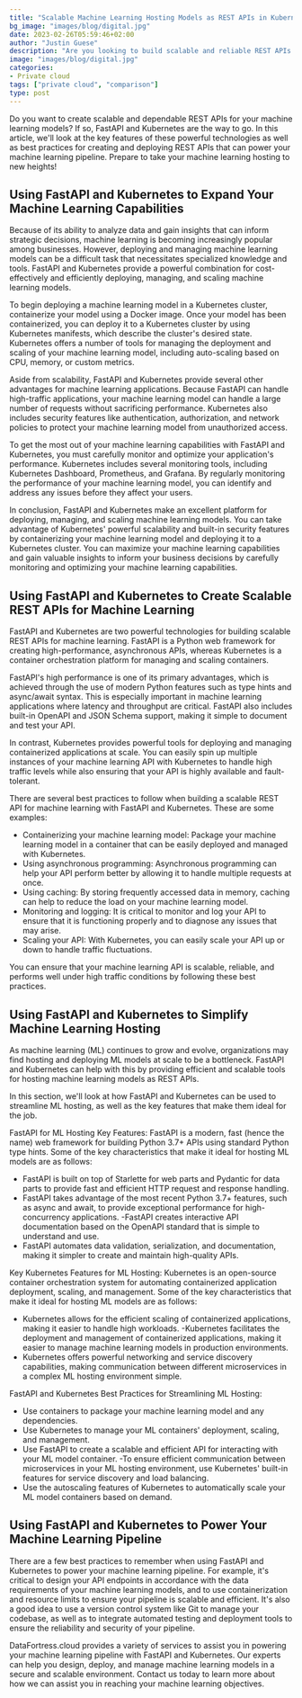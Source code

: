 ```yaml
---
title: "Scalable Machine Learning Hosting Models as REST APIs in Kubernetes with FastAPI"
bg_image: "images/blog/digital.jpg"
date: 2023-02-26T05:59:46+02:00
author: "Justin Guese"
description: "Are you looking to build scalable and reliable REST APIs for your machine learning models? If so, look no further than FastAPI and Kubernetes. In this article, we'll explore the key features of these powerful technologies and share best practices for developing and deploying REST APIs that can power your machine learning pipeline."
image: "images/blog/digital.jpg"
categories:
- Private cloud
tags: ["private cloud", "comparison"]
type: post
---
```



Do you want to create scalable and dependable REST APIs for your machine learning models? If so, FastAPI and Kubernetes are the way to go. In this article, we'll look at the key features of these powerful technologies as well as best practices for creating and deploying REST APIs that can power your machine learning pipeline. Prepare to take your machine learning hosting to new heights!

## Using FastAPI and Kubernetes to Expand Your Machine Learning Capabilities

Because of its ability to analyze data and gain insights that can inform strategic decisions, machine learning is becoming increasingly popular among businesses. However, deploying and managing machine learning models can be a difficult task that necessitates specialized knowledge and tools. FastAPI and Kubernetes provide a powerful combination for cost-effectively and efficiently deploying, managing, and scaling machine learning models.

To begin deploying a machine learning model in a Kubernetes cluster, containerize your model using a Docker image. Once your model has been containerized, you can deploy it to a Kubernetes cluster by using Kubernetes manifests, which describe the cluster's desired state. Kubernetes offers a number of tools for managing the deployment and scaling of your machine learning model, including auto-scaling based on CPU, memory, or custom metrics.

Aside from scalability, FastAPI and Kubernetes provide several other advantages for machine learning applications. Because FastAPI can handle high-traffic applications, your machine learning model can handle a large number of requests without sacrificing performance. Kubernetes also includes security features like authentication, authorization, and network policies to protect your machine learning model from unauthorized access.

To get the most out of your machine learning capabilities with FastAPI and Kubernetes, you must carefully monitor and optimize your application's performance. Kubernetes includes several monitoring tools, including Kubernetes Dashboard, Prometheus, and Grafana. By regularly monitoring the performance of your machine learning model, you can identify and address any issues before they affect your users.

In conclusion, FastAPI and Kubernetes make an excellent platform for deploying, managing, and scaling machine learning models. You can take advantage of Kubernetes' powerful scalability and built-in security features by containerizing your machine learning model and deploying it to a Kubernetes cluster. You can maximize your machine learning capabilities and gain valuable insights to inform your business decisions by carefully monitoring and optimizing your machine learning capabilities.

## Using FastAPI and Kubernetes to Create Scalable REST APIs for Machine Learning

FastAPI and Kubernetes are two powerful technologies for building scalable REST APIs for machine learning. FastAPI is a Python web framework for creating high-performance, asynchronous APIs, whereas Kubernetes is a container orchestration platform for managing and scaling containers.

FastAPI's high performance is one of its primary advantages, which is achieved through the use of modern Python features such as type hints and async/await syntax. This is especially important in machine learning applications where latency and throughput are critical. FastAPI also includes built-in OpenAPI and JSON Schema support, making it simple to document and test your API.

In contrast, Kubernetes provides powerful tools for deploying and managing containerized applications at scale. You can easily spin up multiple instances of your machine learning API with Kubernetes to handle high traffic levels while also ensuring that your API is highly available and fault-tolerant.

There are several best practices to follow when building a scalable REST API for machine learning with FastAPI and Kubernetes. These are some examples:

- Containerizing your machine learning model: Package your machine learning model in a container that can be easily deployed and managed with Kubernetes.
- Using asynchronous programming: Asynchronous programming can help your API perform better by allowing it to handle multiple requests at once.
- Using caching: By storing frequently accessed data in memory, caching can help to reduce the load on your machine learning model.
- Monitoring and logging: It is critical to monitor and log your API to ensure that it is functioning properly and to diagnose any issues that may arise.
- Scaling your API: With Kubernetes, you can easily scale your API up or down to handle traffic fluctuations.

You can ensure that your machine learning API is scalable, reliable, and performs well under high traffic conditions by following these best practices.

## Using FastAPI and Kubernetes to Simplify Machine Learning Hosting

As machine learning (ML) continues to grow and evolve, organizations may find hosting and deploying ML models at scale to be a bottleneck. FastAPI and Kubernetes can help with this by providing efficient and scalable tools for hosting machine learning models as REST APIs.

In this section, we'll look at how FastAPI and Kubernetes can be used to streamline ML hosting, as well as the key features that make them ideal for the job.

FastAPI for ML Hosting Key Features:
FastAPI is a modern, fast (hence the name) web framework for building Python 3.7+ APIs using standard Python type hints. Some of the key characteristics that make it ideal for hosting ML models are as follows:

- FastAPI is built on top of Starlette for web parts and Pydantic for data parts to provide fast and efficient HTTP request and response handling.
- FastAPI takes advantage of the most recent Python 3.7+ features, such as async and await, to provide exceptional performance for high-concurrency applications.
-FastAPI creates interactive API documentation based on the OpenAPI standard that is simple to understand and use.
- FastAPI automates data validation, serialization, and documentation, making it simpler to create and maintain high-quality APIs.

Key Kubernetes Features for ML Hosting:
Kubernetes is an open-source container orchestration system for automating containerized application deployment, scaling, and management. Some of the key characteristics that make it ideal for hosting ML models are as follows:

- Kubernetes allows for the efficient scaling of containerized applications, making it easier to handle high workloads.
-Kubernetes facilitates the deployment and management of containerized applications, making it easier to manage machine learning models in production environments.
- Kubernetes offers powerful networking and service discovery capabilities, making communication between different microservices in a complex ML hosting environment simple.

FastAPI and Kubernetes Best Practices for Streamlining ML Hosting:

- Use containers to package your machine learning model and any dependencies.
- Use Kubernetes to manage your ML containers' deployment, scaling, and management.
- Use FastAPI to create a scalable and efficient API for interacting with your ML model container.
-To ensure efficient communication between microservices in your ML hosting environment, use Kubernetes' built-in features for service discovery and load balancing.
- Use the autoscaling features of Kubernetes to automatically scale your ML model containers based on demand.

## Using FastAPI and Kubernetes to Power Your Machine Learning Pipeline

There are a few best practices to remember when using FastAPI and Kubernetes to power your machine learning pipeline. For example, it's critical to design your API endpoints in accordance with the data requirements of your machine learning models, and to use containerization and resource limits to ensure your pipeline is scalable and efficient. It's also a good idea to use a version control system like Git to manage your codebase, as well as to integrate automated testing and deployment tools to ensure the reliability and security of your pipeline.

DataFortress.cloud provides a variety of services to assist you in powering your machine learning pipeline with FastAPI and Kubernetes. Our experts can help you design, deploy, and manage machine learning models in a secure and scalable environment. Contact us today to learn more about how we can assist you in reaching your machine learning objectives.



